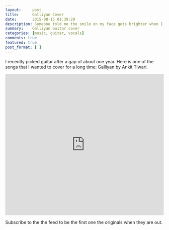 ```yaml
---
layout:     post
title:      Galliyan Cover
date:       2015-08-15 01:39:29
description: Someone told me the smile on my face gets brighter when I play guitar.
summary:    Galliyan Guitar cover
categories: [music, guitar, vocals]
comments: true
featured: true
post_format: [ ]
---
```


I recently picked guitar after a gap of about one year. Here is one of the songs that I wanted to cover for a long time: Galliyan by Ankit Tiwari.

<iframe width="100%" height="450" scrolling="no" frameborder="no" src="https://w.soundcloud.com/player/?url=https%3A//api.soundcloud.com/tracks/219368076&amp;auto_play=false&amp;hide_related=false&amp;show_comments=true&amp;show_user=true&amp;show_reposts=false&amp;visual=true"></iframe>

Subscribe to the the feed to be the first one the originals when they are out.